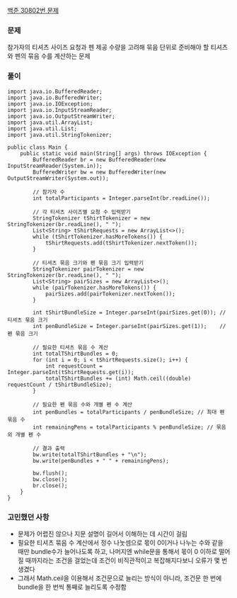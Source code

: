 [백준 30802번 문제](https://www.acmicpc.net/problem/30802)

### 문제
참가자의 티셔츠 사이즈 요청과 펜 제공 수량을 고려해 묶음 단위로 준비해야 할 티셔츠와 펜의 묶음 수를 계산하는 문제

### 풀이

```
import java.io.BufferedReader;
import java.io.BufferedWriter;
import java.io.IOException;
import java.io.InputStreamReader;
import java.io.OutputStreamWriter;
import java.util.ArrayList;
import java.util.List;
import java.util.StringTokenizer;

public class Main {
    public static void main(String[] args) throws IOException {
        BufferedReader br = new BufferedReader(new InputStreamReader(System.in));
        BufferedWriter bw = new BufferedWriter(new OutputStreamWriter(System.out));

        // 참가자 수
        int totalParticipants = Integer.parseInt(br.readLine());

        // 각 티셔츠 사이즈별 요청 수 입력받기
        StringTokenizer tShirtTokenizer = new StringTokenizer(br.readLine(), " ");
        List<String> tShirtRequests = new ArrayList<>();
        while (tShirtTokenizer.hasMoreTokens()) {
            tShirtRequests.add(tShirtTokenizer.nextToken());
        }

        // 티셔츠 묶음 크기와 펜 묶음 크기 입력받기
        StringTokenizer pairTokenizer = new StringTokenizer(br.readLine(), " ");
        List<String> pairSizes = new ArrayList<>();
        while (pairTokenizer.hasMoreTokens()) {
            pairSizes.add(pairTokenizer.nextToken());
        }

        int tShirtBundleSize = Integer.parseInt(pairSizes.get(0)); // 티셔츠 묶음 크기
        int penBundleSize = Integer.parseInt(pairSizes.get(1));    // 펜 묶음 크기

        // 필요한 티셔츠 묶음 수 계산
        int totalTShirtBundles = 0;
        for (int i = 0; i < tShirtRequests.size(); i++) {
            int requestCount = Integer.parseInt(tShirtRequests.get(i));
            totalTShirtBundles += (int) Math.ceil((double) requestCount / tShirtBundleSize);
        }

        // 필요한 펜 묶음 수와 개별 펜 수 계산
        int penBundles = totalParticipants / penBundleSize; // 최대 펜 묶음 수
        int remainingPens = totalParticipants % penBundleSize; // 묶음 외 개별 펜 수

        // 결과 출력
        bw.write(totalTShirtBundles + "\n");
        bw.write(penBundles + " " + remainingPens);

        bw.flush();
        bw.close();
        br.close();
    }
}

```

### 고민했던 사항
- 문제가 어렵진 않으나 지문 설명이 길어서 이해하는 데 시간이 걸림
- 필요한 티셔츠 묶음 수 계산에서 정수 나눗셈으로 몫이 0이거나 나누는 수와 같을 때만 bundle수가 늘어나도록 하고, 나머지엔 while문을 통해서 몫이 0 이하로 떨어질 때까지라는 조건을 걸었는데 조건이 비직관적이고 복잡해지다보니 오류가 몇 번 생겼다
- 그래서 Math.ceil을 이용해서 조건문으로 늘리는 방식이 아니라, 조건문 한 번에 bundle을 한 번씩 통째로 늘리도록 수정함